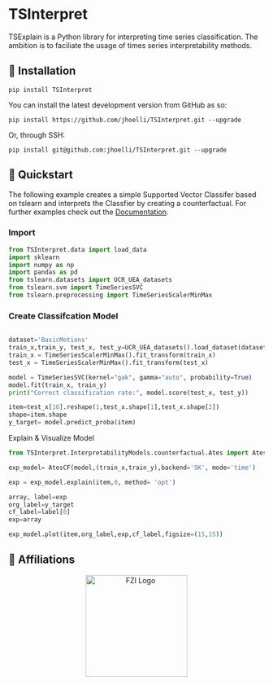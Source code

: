 # TSInterpret

TSExplain is a Python library for interpreting time series classification.
The ambition is to faciliate the usage of times series interpretability methods. 

## 💈 Installation
```shell
pip install TSInterpret
```
You can install the latest development version from GitHub as so:
```shell
pip install https://github.com/jhoelli/TSInterpret.git --upgrade
```

Or, through SSH:
```shell
pip install git@github.com:jhoelli/TSInterpret.git --upgrade
```


## 🍫 Quickstart
The following example creates a simple Supported Vector Classifer based on tslearn and interprets the Classfier by creating a counterfactual.
For further examples check out the <a href="">Documentation</a>.

### Import
```python
from TSInterpret.data import load_data
import sklearn
import numpy as np 
import pandas as pd
from tslearn.datasets import UCR_UEA_datasets
from tslearn.svm import TimeSeriesSVC
from tslearn.preprocessing import TimeSeriesScalerMinMax

```
### Create Classifcation Model
```python

dataset='BasicMotions'
train_x,train_y, test_x, test_y=UCR_UEA_datasets().load_dataset(dataset)
train_x = TimeSeriesScalerMinMax().fit_transform(train_x)
test_x = TimeSeriesScalerMinMax().fit_transform(test_x)

model = TimeSeriesSVC(kernel="gak", gamma="auto", probability=True)
model.fit(train_x, train_y)
print("Correct classification rate:", model.score(test_x, test_y))

item=test_x[10].reshape(1,test_x.shape[1],test_x.shape[2])
shape=item.shape
y_target= model.predict_proba(item)

```
Explain & Visualize Model
```python
from TSInterpret.InterpretabilityModels.counterfactual.Ates import AtesCF

exp_model= AtesCF(model,(train_x,train_y),backend='SK', mode='time')

exp = exp_model.explain(item,0, method= 'opt')

array, label=exp
org_label=y_target
cf_label=label[0]
exp=array

exp_model.plot(item,org_label,exp,cf_label,figsize=(15,15))

```

## 🏫 Affiliations
<p align="center">
    <img src="https://upload.wikimedia.org/wikipedia/de/thumb/4/44/Fzi_logo.svg/1200px-Fzi_logo.svg.png?raw=true" alt="FZI Logo" height="200"/>
</p>
